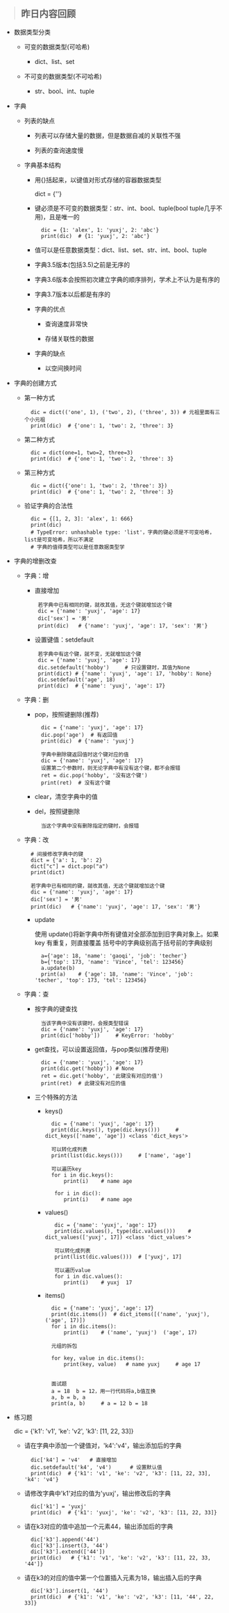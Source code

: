 >## 昨日内容回顾

+ 数据类型分类

    + 可变的数据类型(可哈希)
        
        - dict、list、set
         
    + 不可变的数据类型(不可哈希)
        - str、bool、int、tuple

+ 字典
    
    + 列表的缺点
    
        - 列表可以存储大量的数据，但是数据自减的关联性不强
    
        - 列表的查询速度慢
    
    + 字典基本结构
    
        - 用{}括起来，以键值对形式存储的容器数据类型
        
            dict = {''}
        
        - 键必须是不可变的数据类型：str、int、bool、tuple(bool tuple几乎不用)，且是唯一的
        
                dic = {1: 'alex', 1: 'yuxj', 2: 'abc'}
                print(dic)  # {1: 'yuxj', 2: 'abc'}

        - 值可以是任意数据类型：dict、list、set、str、int、bool、tuple
        
        - 字典3.5版本(包括3.5)之前是无序的
        
        - 字典3.6版本会按照初次建立字典的顺序排列，学术上不认为是有序的
        
        - 字典3.7版本以后都是有序的
        
        + 字典的优点
            
            - 查询速度非常快
            
            - 存储关联性的数据
        
        + 字典的缺点
        
            - 以空间换时间
            

+ 字典的创建方式

    + 第一种方式
        
            dic = dict(('one', 1), ('two', 2), ('three', 3)) # 元祖里面有三个小元祖
            print(dic)  # {'one': 1, 'two': 2, 'three': 3}
    
    + 第二种方式
    
            dic = dict(one=1, two=2, three=3)
            print(dic)  # {'one': 1, 'two': 2, 'three': 3}
                
    + 第三种方式
            
            dic = dict({'one': 1, 'two': 2, 'three': 3})
            print(dic)  # {'one': 1, 'two': 2, 'three': 3}
    
    + 验证字典的合法性
    
            dic = {[1, 2, 3]: 'alex', 1: 666}
            print(dic)  
            # TypeError: unhashable type: 'list'，字典的键必须是不可变哈希，list是可变哈希，所以不满足       
            # 字典的值得类型可以是任意数据类型学
            
+ 字典的增删改查

    + 字典：增
    
         - 直接增加
                
                若字典中已有相同的键，就改其值，无这个键就增加这个键
                dic = {'name': 'yuxj', 'age': 17}
                dic['sex'] = '男'
                print(dic)   # {'name': 'yuxj', 'age': 17, 'sex': '男'}
                
         - 设置键值：setdefault
                
                若字典中有这个键，就不变，无就增加这个键
                dic = {'name': 'yuxj', 'age': 17}
                dic.setdefault('hobby')     # 只设置键时，其值为None
                print(dict) # {'name': 'yuxj', 'age': 17, 'hobby': None}
                dic.setdefault('age', 18)
                print(dic)  # {'name': 'yuxj', 'age': 17}        
         
    + 字典：删
    
        - pop，按照键删除(推荐)
            
                dic = {'name': 'yuxj', 'age': 17}
                dic.pop('age')  # 有返回值
                print(dic)  # {'name': 'yuxj'}
                
                字典中删除键返回值时这个键对应的值
                dic = {'name': 'yuxj', 'age': 17}
                设置第二个参数时，则无论字典中有没有这个键，都不会报错
                ret = dic.pop('hobby', '没有这个键')
                print(ret)  # 没有这个键
                
        - clear，清空字典中的值
        
        - del，按照键删除
            
                当这个字典中没有删除指定的键时，会报错
                
    + 字典：改
            
            # 间接修改字典中的键
            dict = {'a': 1, 'b': 2}
            dict["c"] = dict.pop("a")
            print(dict)
            
            若字典中已有相同的键，就改其值，无这个键就增加这个键
            dic = {'name': 'yuxj', 'age': 17}
            dic['sex'] = '男'
            print(dic)   # {'name': 'yuxj', 'age': 17, 'sex': '男'}
            
        + update
            
            使用 update()将新字典中所有键值对全部添加到旧字典对象上。如果 key 有重复，则直接覆盖
            括号中的字典级别高于括号前的字典级别
            
                a={'age': 18, 'name': 'gaoqi', 'job': 'techer'}
                b={'top': 173, 'name': 'Vince', 'tel': 123456}  
                a.update(b)
                print(a)    # {'age': 18, 'name': 'Vince', 'job': 'techer', 'top': 173, 'tel': 123456}
                
    + 字典：查
        
        - 按字典的键查找
                
                当该字典中没有该键时，会报类型错误
                dic = {'name': 'yuxj', 'age': 17}
                print(dic['hobby'])     # KeyError: 'hobby'
        
        - get查找，可以设置返回值，与pop类似(推荐使用)
        
                dic = {'name': 'yuxj', 'age': 17}
                print(dic.get('hobby')) # None
                ret = dic.get('hobby', '此键没有对应的值')
                print(ret)  # 此键没有对应的值
                
        + 三个特殊的方法
            
            - keys()
                
                    dic = {'name': 'yuxj', 'age': 17}
                    print(dic.keys(), type(dic.keys()))     # dict_keys(['name', 'age']) <class 'dict_keys'>
                    
                    可以转化成列表 
                    print(list(dic.keys()))     # ['name', 'age']
                    
                    可以遍历key
                    for i in dic.keys():
                        print(i)    # name age
                        
                     for i in dic():
                        print(i)    # name age
            
            - values()
                    
                     dic = {'name': 'yuxj', 'age': 17}
                     print(dic.values(), type(dic.values()))    # dict_values(['yuxj', 17]) <class 'dict_values'>
                     
                     可以转化成列表
                     print(list(dic.values()))  # ['yuxj', 17]
                     
                     可以遍历value
                     for i in dic.values():
                        print(i)    # yuxj  17
                    
            - items()
                    
                    dic = {'name': 'yuxj', 'age': 17}                    
                    print(dic.items())  # dict_items([('name', 'yuxj'), ('age', 17)])
                    for i in dic.items():
                        print(i)    # ('name', 'yuxj')  ('age', 17)
                    
                    元组的拆包
                    
                    for key, value in dic.items():
                        print(key, value)   # name yuxj     # age 17
                        
                        
                    面试题
                    a = 18  b = 12，用一行代码将a,b值互换
                    a, b = b, a
                    print(a, b)     # a = 12 b = 18
               

+ 练习题
    
    dic = {'k1': 'v1', 'ke': 'v2', 'k3': [11, 22, 33]}
    
    - 请在字典中添加一个键值对，'k4':'v4'，输出添加后的字典
    
            dic['k4'] = 'v4'   # 直接增加
            dic.setdefault('k4', 'v4')      # 设置默认值
            print(dic)  # {'k1': 'v1', 'ke': 'v2', 'k3': [11, 22, 33], 'k4': 'v4'}
            
    - 请修改字典中'k1'对应的值为'yuxj'，输出修改后的字典
            
            dic['k1'] = 'yuxj'
            print(dic)  # {'k1': 'yuxj', 'ke': 'v2', 'k3': [11, 22, 33]}         
            
    - 请在k3对应的值中追加一个元素44，输出添加后的字典
        
            dic['k3'].append('44')
            dic['k3'].insert(3, '44')
            dic['k3'].extend(['44'])
            print(dic)   # {'k1': 'v1', 'ke': 'v2', 'k3': [11, 22, 33, '44']}  
            
    - 请在k3的对应的值中第一个位置插入元素为18，输出插入后的字典
        
            dic['k3'].insert(1, '44')
            print(dic)  # {'k1': 'v1', 'ke': 'v2', 'k3': [11, '44', 22, 33]}
